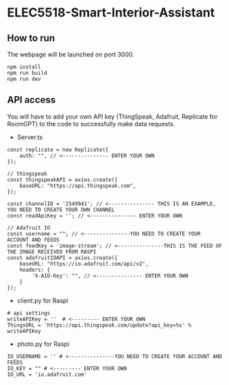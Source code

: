 # ELEC5518-Smart-Interior-Assistant

## How to run
The webpage will be launched on port 3000.
```
npm install
npm run build
npm run dev
```


## API access
You will have to add your own API key (ThingSpeak, Adafruit, Replicate for RoomGPT) to the code to successfully make data requests.

- Server.ts
```
const replicate = new Replicate({
    auth: "", // <--------------- ENTER YOUR OWN
});

// thingspeak
const thingspeakAPI = axios.create({
    baseURL: "https://api.thingspeak.com",
});

const channelID = '2549941'; // <--------------- THIS IS AN EXAMPLE, YOU NEED TO CREATE YOUR OWN CHANNEL
const readApiKey = ''; // <--------------- ENTER YOUR OWN

// Adafruit IO
const username = ""; // <---------------YOU NEED TO CREATE YOUR ACCOUNT AND FEEDS
const feedKey = 'image-stream'; // <---------------THIS IS THE FEED OF THE IMAGE RECEIVED FROM RASPI
const adafruitIOAPI = axios.create({
    baseURL: "https://io.adafruit.com/api/v2",
    headers: {
        'X-AIO-Key': "", // <--------------- ENTER YOUR OWN
    }
});
```
- client.py for Raspi
```
# api settings
writeAPIKey = ''  # <--------- ENTER YOUR OWN
ThingsURL = 'https://api.thingspeak.com/update?api_key=%s' % writeAPIKey 

```
- photo.py for Raspi
```
IO_USERNAME = '' # <---------------YOU NEED TO CREATE YOUR ACCOUNT AND FEEDS
IO_KEY = "" # <--------- ENTER YOUR OWN
IO_URL = 'io.adafruit.com'
```
